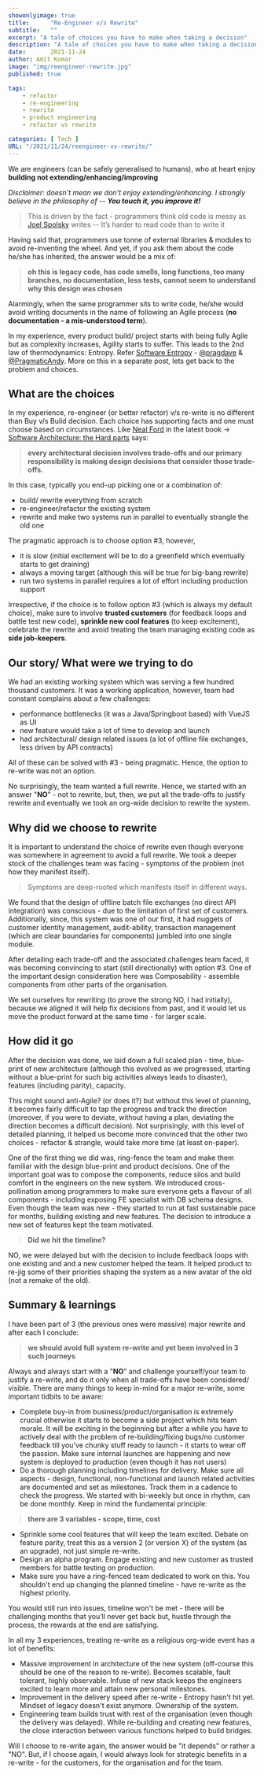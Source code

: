 ```yaml
---
showonlyimage: true
title:      "Re-Engineer v/s Rewrite"
subtitle:   ""
excerpt: "A tale of choices you have to make when taking a decision"
description: "A tale of choices you have to make when taking a decision"
date:       2021-11-24
author: Amit Kumar
image: "img/reengineer-rewrite.jpg"
published: true

tags:
    - refactor
    - re-engineering
    - rewrite
    - product engineering
    - refactor vs rewrite 

categories: [ Tech ]
URL: "/2021/11/24/reengineer-vs-rewrite/"
---
```


We are engineers (can be safely generalised to humans), who at heart enjoy **building not extending/enhancing/improving**

*Disclaimer: doesn't mean we don't enjoy extending/enhancing. I strongly believe in the philosophy of -- **You touch it, you improve it!***

> This is driven by the fact - programmers think old code is messy as [Joel Spolsky](https://www.joelonsoftware.com/2000/04/06/things-you-should-never-do-part-i/) writes -- It’s harder to read code than to write it

Having said that, programmers use tonne of external libraries & modules to avoid re-inventing the wheel. And yet, if you ask them about the code he/she has inherited, the answer would be a mix of:

> **oh this is legacy code, has code smells, long functions, too many branches, no documentation, less tests, cannot seem to understand why this design was chosen**

Alarmingly, when the same programmer sits to write code, he/she would avoid writing documents in the name of following an Agile process (**no documentation - a mis-understood term**).

In my experience, every product build/ project starts with being fully Agile but as complexity increases, Agility starts to suffer. This leads to the 2nd law of thermodynamics: Entropy. Refer [Software Entropy](https://www.oreilly.com/library/view/the-pragmatic-programmer/9780135956977/f_0020.xhtml) - [@pragdave](https://twitter.com/pragdave) & [@PragmaticAndy](https://twitter.com/pragmaticandy). More on this in a separate post, lets get back to the problem and choices.

## What are the choices

In my experience, re-engineer (or better refactor) v/s re-write is no different than Buy v/s Build decision. Each choice has supporting facts and one must choose based on circumstances. Like [Neal Ford](https://twitter.com/neal4d) in the latest book -> [Software Architecture: the Hard parts](https://www.amazon.in/Software-Architecture-Modern-Tradeoff-Analysis/dp/1492086894) says:

> **every architectural decision involves trade-offs and our primary responsibility is making design decisions that consider those trade-offs.**

In this case, typically you end-up picking one or a combination of:
- build/ rewrite everything from scratch
- re-engineer/refactor the existing system
- rewrite and make two systems run in parallel to eventually strangle the old one

The pragmatic approach is to choose option #3, however, 

- it is slow (initial excitement will be to do a greenfield which eventually starts to get draining)
- always a moving target (although this will be true for big-bang rewrite)
- run two systems in parallel requires a lot of effort including production support

Irrespective, if the choice is to follow option #3 (which is always my default choice), make sure to involve **trusted customers** (for feedback loops and battle test new code), **sprinkle new cool features** (to keep excitement), celebrate the rewrite and avoid treating the team managing existing code as **side job-keepers**. 

## Our story/ What were we trying to do

We had an existing working system which was serving a few hundred thousand customers. It was a working application, however, team had constant complains about a few challenges:

- performance bottlenecks (it was a Java/Springboot based) with VueJS as UI
- new feature would take a lot of time to develop and launch
- had architectural/ design related issues (a lot of offline file exchanges, less driven by API contracts)

All of these can be solved with #3 - being pragmatic. Hence, the option to re-write was not an option.

No surprisingly, the team wanted a full rewrite. Hence, we started with an answer "**NO**" - not to rewrite, but, then, we put all the trade-offs to justify rewrite and eventually we took an org-wide decision to rewrite the system. 

## Why did we choose to rewrite

It is important to understand the choice of rewrite even though everyone was somewhere in agreement to avoid a full rewrite. We took a deeper stock of the challenges team was facing - symptoms of the problem (not how they manifest itself).

> Symptoms are deep-rooted which manifests itself in different ways.

We found that the design of offline batch file exchanges (no direct API integration) was conscious - due to the limitation of first set of customers. Additionally, since, this system was one of our first, it had nuggets of customer identity management, audit-ability, transaction management (which are clear boundaries for components) jumbled into one single module.

After detailing each trade-off and the associated challenges team faced, it was becoming convincing to start (still directionally) with option #3. One of the important design consideration here was Composability - assemble components from other parts of the organisation.

We set ourselves for rewriting (to prove the strong NO, I had initially), because we aligned it will help fix decisions from past, and it would let us move the product forward at the same time - for larger scale.

## How did it go

After the decision was done, we laid down a full scaled plan - time, blue-print of new architecture (although this evolved as we progressed, starting without a blue-print for such big activities always leads to disaster), features (including parity), capacity.

This might sound anti-Agile? (or does it?) but without this level of planning, it becomes fairly difficult to tap the progress and track the direction (moreover, if you were to deviate, without having a plan, deviating the direction becomes a difficult decision). Not surprisingly, with this level of detailed planning, it helped us become more convinced that the other two choices - refactor & strangle, would take more time (at least on-paper).

One of the first thing we did was, ring-fence the team and make them familiar with the design blue-print and product decisions. One of the important goal was to compose the components, reduce silos and build comfort in the engineers on the new system. We introduced cross-pollination among programmers to make sure everyone gets a flavour of all components - including exposing FE specialist with DB schema designs. Even though the team was new - they started to run at fast sustainable pace for months, building existing and new features. The decision to introduce a new set of features kept the team motivated.

> **Did we hit the timeline?**

NO, we were delayed but with the decision to include feedback loops with one existing and and a new customer helped the team. It helped product to re-jig some of their priorities shaping the system as a new avatar of the old (not a remake of the old).

## Summary & learnings

I have been part of 3 (the previous ones were massive) major rewrite and after each I conclude:

> **we should avoid full system re-write and yet been involved in 3 such journeys**

Always and always start with a "**NO**" and challenge yourself/your team to justify a re-write, and do it only when all trade-offs have been considered/ visible. There are many things to keep in-mind for a major re-write, some important tidbits to be aware:

- Complete buy-in from business/product/organisation is extremely crucial otherwise it starts to become a side project which hits team morale. It will be exciting in the beginning but after a while you have to actively deal with the problem of re-building/fixing bugs/no customer feedback till you've chunky stuff ready to launch - it starts to wear off the passion. Make sure internal launches are happening and new system is deployed to production (even though it has not users)
- Do a thorough planning including timelines for delivery. Make sure all aspects - design, functional, non-functional and launch related activities are documented and set as milestones. Track them in a cadence to check the progress. We started with bi-weekly but once in rhythm, can be done monthly. Keep in mind the fundamental principle:

> **there are 3 variables - scope, time, cost**

- Sprinkle some cool features that will keep the team excited. Debate on feature parity, treat this as a version 2 (or version X) of the system (as an upgrade), not just simple re-write.
- Design an alpha program. Engage existing and new customer as trusted members for battle testing on production.
- Make sure you have a ring-fenced team dedicated to work on this. You shouldn't end up changing the planned timeline - have re-write as the highest priority.

You would still run into issues, timeline won't be met - there will be challenging months that you’ll never get back but, hustle through the process, the rewards at the end are satisfying.

In all my 3 experiences, treating re-write as a religious org-wide event has a lot of benefits:

- Massive improvement in architecture of the new system (off-course this should be one of the reason to re-write). Becomes scalable, fault tolerant, highly observable. Infuse of new stack keeps the engineers excited to learn more and attain new personal milestones.
- Improvement in the delivery speed after re-write - Entropy hasn't hit yet. Mindset of legacy doesn't exist anymore. Ownership of the system.
- Engineering team builds trust with rest of the organisation (even though the delivery was delayed). While re-building and creating new features, the close interaction between various functions helped to build bridges.

Will I choose to re-write again, the answer would be "it depends" or rather a "NO". But, if I choose again, I would always look for strategic benefits in a re-write - for the customers, for the organisation and for the team.